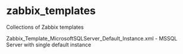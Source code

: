# zabbix_templates

Collections of Zabbix templates

Zabbix_Template_MicrosoftSQLServer_Default_Instance.xml - MSSQL Server with single default instance

